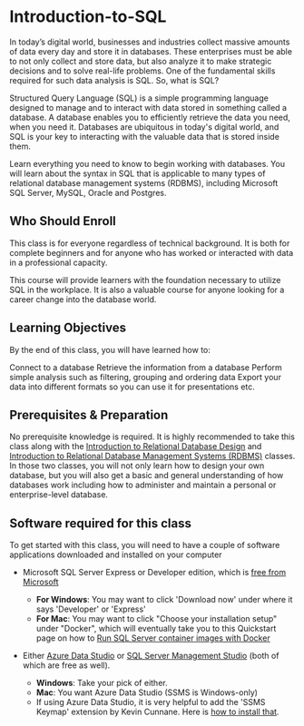 # Introduction-to-SQL

In today’s digital world, businesses and industries collect massive amounts of data every day and store it in databases. These enterprises must be able to not only collect and store data, but also analyze it to make strategic decisions and to solve real-life problems. One of the fundamental skills required for such data analysis is SQL. So, what is SQL?

Structured Query Language (SQL) is a simple programming language designed to manage and to interact with data stored in something called a database. A database enables you to efficiently retrieve the data you need, when you need it. Databases are ubiquitous in today's digital world, and SQL is your key to interacting with the valuable data that is stored inside them.

Learn everything you need to know to begin working with databases. You will learn about the syntax in SQL that is applicable to many types of relational database management systems (RDBMS), including Microsoft SQL Server, MySQL, Oracle and Postgres.


## Who Should Enroll

This class is for everyone regardless of technical background. It is both for complete beginners and for anyone who has worked or interacted with data in a professional capacity.

This course will provide learners with the foundation necessary to utilize SQL in the workplace. It is also a valuable course for anyone looking for a career change into the database world.

## Learning Objectives

By the end of this class, you will have learned how to:

Connect to a database
Retrieve the information from a database
Perform simple analysis such as filtering, grouping and ordering data
Export your data into different formats so you can use it for presentations etc.

## Prerequisites & Preparation

No prerequisite knowledge is required. It is highly recommended to take this class along with the [Introduction to Relational Database Design](https://informal.utexas.edu/classes/introduction-relational-database-design) and [Introduction to Relational Database Management Systems (RDBMS)](https://informal.utexas.edu/classes/introduction-relational-database-management-systems-rdbms) classes. In those two classes, you will not only learn how to design your own database, but you will also get a basic and general understanding of how databases work including how to administer and maintain a personal or enterprise-level database.

## Software required for this class

To get started with this class, you will need to have a couple of software applications downloaded and installed on your computer
- Microsoft SQL Server Express or Developer edition, which is [free from Microsoft](https://www.microsoft.com/en-us/sql-server/sql-server-downloads)

  * **For Windows**: You may want to click 'Download now' under where it says 'Developer' or 'Express'
  * **For Mac**: You may want to click "Choose your installation setup" under "Docker", which will eventually take you to this Quickstart page on how to [Run SQL Server container images with Docker](https://docs.microsoft.com/en-us/sql/linux/quickstart-install-connect-docker)
- Either [Azure Data Studio](https://docs.microsoft.com/en-us/sql/azure-data-studio/download-azure-data-studio) or [SQL Server Management Studio](https://docs.microsoft.com/en-us/sql/ssms/download-sql-server-management-studio-ssms) (both of which are free as well).
  * **Windows**: Take your pick of either.
  * **Mac**: You want Azure Data Studio (SSMS is Windows-only)
  * If using Azure Data Studio, it is very helpful to add the 'SSMS Keymap' extension by Kevin Cunnane. Here is [how to install that](https://www.bobpusateri.com/archive/2018/12/getting-ssms-keyboard-shortcuts-in-azure-data-studio/).
